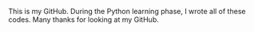 This is my GitHub. During the Python learning phase, I wrote all of these codes. Many thanks for looking at my GitHub.

